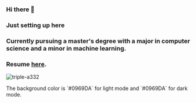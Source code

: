 ### Hi there 👋
### Just setting up here
### Currently pursuing a master's degree with a major in computer science and a minor in machine learning.
### Resume [here](https://github.com/TRIPLE-A332/Resume/blob/main/CV_Ali_Ahmad_Abdullah.pdf).
<p align="left"> <img src="https://komarev.com/ghpvc/?username=triple-a332&label=Profile%20views&color=0e75b6&style=flat" alt="triple-a332" /> </p>
The background color is `#0969DA` for light mode and `#0969DA` for dark mode.


<!--   MOST USED LANG     <p><img align="left" src="https://github-readme-stats.vercel.app/api/top-langs?username=triple-a332&show_icons=true&locale=en&layout=compact" alt="triple-a332" /></p>



<!--
**TRIPLE-A332/TRIPLE-A332** is a ✨ _special_ ✨ repository because its `README.md` (this file) appears on your GitHub profile.

Here are some ideas to get you started:

- 🔭 I’m currently working on ...
- 🌱 I’m currently learning ...
- 👯 I’m looking to collaborate on ...
- 🤔 I’m looking for help with ...
- 💬 Ask me about ...
- 📫 How to reach me: ...
- 😄 Pronouns: ...
- ⚡ Fun fact: ...
-->
